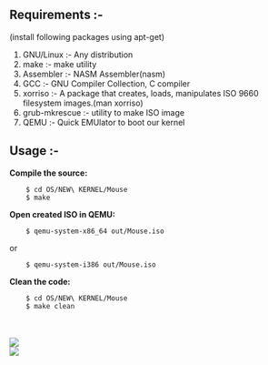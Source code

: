 ## Requirements :-

(install following packages using apt-get)<br/>
1) GNU/Linux :-  Any distribution<br/>
2) make :- make utility<br/>
3) Assembler :-  NASM Assembler(nasm)<br/>
4) GCC :-  GNU Compiler Collection, C compiler<br/>
5) xorriso :-  A package that creates, loads, manipulates ISO 9660 filesystem images.(man xorriso)<br/>
6) grub-mkrescue :- utility to make ISO image<br/>
7) QEMU :-  Quick EMUlator to boot our kernel<br/>


## Usage :-<br/>

**Compile the source:**
```
	$ cd OS/NEW\ KERNEL/Mouse
	$ make
```

**Open created ISO in QEMU:**
```
	$ qemu-system-x86_64 out/Mouse.iso
```
or
```
	$ qemu-system-i386 out/Mouse.iso
```
**Clean the code:**
```
	$ cd OS/NEW\ KERNEL/Mouse
	$ make clean
```

<br/>
<br/>
<img src="https://raw.githubusercontent.com/pritamzope/OS/master/NEW%20KERNEL/Mouse/kernel_mouse_1.png"/>
<br/>
<img src="https://raw.githubusercontent.com/pritamzope/OS/master/NEW%20KERNEL/Mouse/kernel_mouse_2.png"/>

